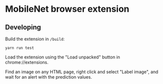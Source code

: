 # MobileNet browser extension

## Developing

Build the extension in `/build`:

```
yarn run test
```

Load the extension using the "Load unpacked" button in chrome://extensions.

Find an image on any HTML page, right click and select "Label image", and wait for an alert with the prediction values.
